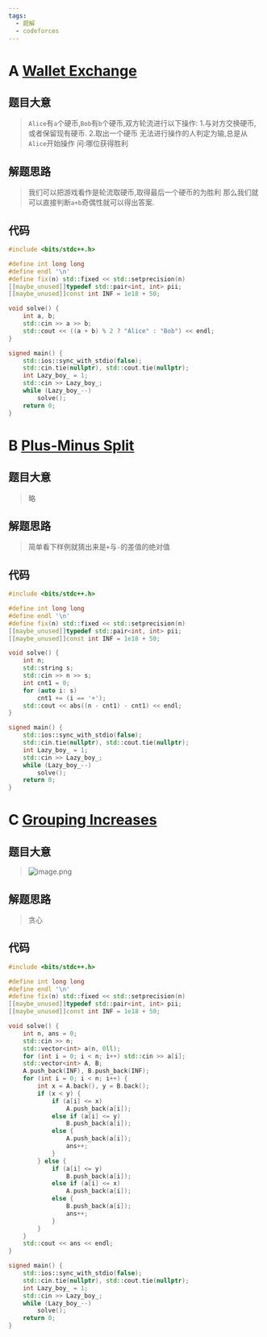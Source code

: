 ```yaml
---
tags:
  - 题解
  - codeforces
---
```

# A [Wallet Exchange](https://codeforces.com/contest/1919/problem/A)

## 题目大意

> `Alice`有`a`个硬币,`Bob`有`b`个硬币,双方轮流进行以下操作:
> 1.与对方交换硬币,或者保留现有硬币.
> 2.取出一个硬币
> 无法进行操作的人判定为输,总是从`Alice`开始操作
> 问:哪位获得胜利

## 解题思路

> 我们可以把游戏看作是轮流取硬币,取得最后一个硬币的为胜利
> 那么我们就可以直接判断`a+b`奇偶性就可以得出答案.

## 代码

```cpp
#include <bits/stdc++.h>

#define int long long
#define endl '\n'
#define fix(n) std::fixed << std::setprecision(n)
[[maybe_unused]]typedef std::pair<int, int> pii;
[[maybe_unused]]const int INF = 1e18 + 50;

void solve() {
    int a, b;
    std::cin >> a >> b;
    std::cout << ((a + b) % 2 ? "Alice" : "Bob") << endl;
}

signed main() {
    std::ios::sync_with_stdio(false);
    std::cin.tie(nullptr), std::cout.tie(nullptr);
    int Lazy_boy_ = 1;
    std::cin >> Lazy_boy_;
    while (Lazy_boy_--)
        solve();
    return 0;
}
```

# B [Plus-Minus Split](https://codeforces.com/contest/1919/problem/B)

## 题目大意

> 略

## 解题思路

> 简单看下样例就猜出来是`+`与`-`的差值的绝对值

## 代码

```cpp
#include <bits/stdc++.h>

#define int long long
#define endl '\n'
#define fix(n) std::fixed << std::setprecision(n)
[[maybe_unused]]typedef std::pair<int, int> pii;
[[maybe_unused]]const int INF = 1e18 + 50;

void solve() {
    int n;
    std::string s;
    std::cin >> n >> s;
    int cnt1 = 0;
    for (auto i: s)
        cnt1 += (i == '+');
    std::cout << abs((n - cnt1) - cnt1) << endl;
}

signed main() {
    std::ios::sync_with_stdio(false);
    std::cin.tie(nullptr), std::cout.tie(nullptr);
    int Lazy_boy_ = 1;
    std::cin >> Lazy_boy_;
    while (Lazy_boy_--)
        solve();
    return 0;
}
```

# C [Grouping Increases](https://codeforces.com/contest/1919/problem/C)

## 题目大意

> ![image.png](http://tuchuang.lazy-boy-acmer.cn/images/202404060855225.png)


## 解题思路

> 贪心

## 代码

```cpp
#include <bits/stdc++.h>

#define int long long
#define endl '\n'
#define fix(n) std::fixed << std::setprecision(n)
[[maybe_unused]]typedef std::pair<int, int> pii;
[[maybe_unused]]const int INF = 1e18 + 50;

void solve() {
    int n, ans = 0;
    std::cin >> n;
    std::vector<int> a(n, 0ll);
    for (int i = 0; i < n; i++) std::cin >> a[i];
    std::vector<int> A, B;
    A.push_back(INF), B.push_back(INF);
    for (int i = 0; i < n; i++) {
        int x = A.back(), y = B.back();
        if (x < y) {
            if (a[i] <= x)
                A.push_back(a[i]);
            else if (a[i] <= y)
                B.push_back(a[i]);
            else {
                A.push_back(a[i]);
                ans++;
            }
        } else {
            if (a[i] <= y)
                B.push_back(a[i]);
            else if (a[i] <= x)
                A.push_back(a[i]);
            else {
                B.push_back(a[i]);
                ans++;
            }
        }
    }
    std::cout << ans << endl;
}

signed main() {
    std::ios::sync_with_stdio(false);
    std::cin.tie(nullptr), std::cout.tie(nullptr);
    int Lazy_boy_ = 1;
    std::cin >> Lazy_boy_;
    while (Lazy_boy_--)
        solve();
    return 0;
}
```
